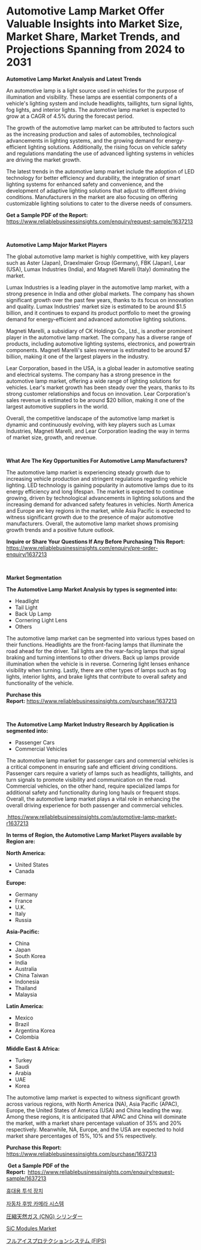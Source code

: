<p><h1>Automotive Lamp Market Offer Valuable Insights into Market Size, Market Share, Market Trends, and Projections Spanning from 2024 to 2031</h1></p><p><strong>Automotive Lamp Market Analysis and Latest Trends</strong></p>
<p><p>An automotive lamp is a light source used in vehicles for the purpose of illumination and visibility. These lamps are essential components of a vehicle's lighting system and include headlights, taillights, turn signal lights, fog lights, and interior lights. The automotive lamp market is expected to grow at a CAGR of 4.5% during the forecast period.</p><p>The growth of the automotive lamp market can be attributed to factors such as the increasing production and sales of automobiles, technological advancements in lighting systems, and the growing demand for energy-efficient lighting solutions. Additionally, the rising focus on vehicle safety and regulations mandating the use of advanced lighting systems in vehicles are driving the market growth.</p><p>The latest trends in the automotive lamp market include the adoption of LED technology for better efficiency and durability, the integration of smart lighting systems for enhanced safety and convenience, and the development of adaptive lighting solutions that adjust to different driving conditions. Manufacturers in the market are also focusing on offering customizable lighting solutions to cater to the diverse needs of consumers.</p></p>
<p><strong>Get a Sample PDF of the Report:&nbsp;</strong> <a href="https://www.reliablebusinessinsights.com/enquiry/request-sample/1637213">https://www.reliablebusinessinsights.com/enquiry/request-sample/1637213</a></p>
<p>&nbsp;</p>
<p><strong>Automotive Lamp Major Market Players</strong></p>
<p><p>The global automotive lamp market is highly competitive, with key players such as Aster (Japan), Draexlmaier Group (Germany), FBK (Japan), Lear (USA), Lumax Industries (India), and Magneti Marelli (Italy) dominating the market.</p><p>Lumax Industries is a leading player in the automotive lamp market, with a strong presence in India and other global markets. The company has shown significant growth over the past few years, thanks to its focus on innovation and quality. Lumax Industries' market size is estimated to be around $1.5 billion, and it continues to expand its product portfolio to meet the growing demand for energy-efficient and advanced automotive lighting solutions.</p><p>Magneti Marelli, a subsidiary of CK Holdings Co., Ltd., is another prominent player in the automotive lamp market. The company has a diverse range of products, including automotive lighting systems, electronics, and powertrain components. Magneti Marelli's sales revenue is estimated to be around $7 billion, making it one of the largest players in the industry.</p><p>Lear Corporation, based in the USA, is a global leader in automotive seating and electrical systems. The company has a strong presence in the automotive lamp market, offering a wide range of lighting solutions for vehicles. Lear's market growth has been steady over the years, thanks to its strong customer relationships and focus on innovation. Lear Corporation's sales revenue is estimated to be around $20 billion, making it one of the largest automotive suppliers in the world.</p><p>Overall, the competitive landscape of the automotive lamp market is dynamic and continuously evolving, with key players such as Lumax Industries, Magneti Marelli, and Lear Corporation leading the way in terms of market size, growth, and revenue.</p></p>
<p>&nbsp;</p>
<p><strong>What Are The Key Opportunities For Automotive Lamp Manufacturers?</strong></p>
<p><p>The automotive lamp market is experiencing steady growth due to increasing vehicle production and stringent regulations regarding vehicle lighting. LED technology is gaining popularity in automotive lamps due to its energy efficiency and long lifespan. The market is expected to continue growing, driven by technological advancements in lighting solutions and the increasing demand for advanced safety features in vehicles. North America and Europe are key regions in the market, while Asia Pacific is expected to witness significant growth due to the presence of major automotive manufacturers. Overall, the automotive lamp market shows promising growth trends and a positive future outlook.</p></p>
<p><strong>Inquire or Share Your Questions If Any Before Purchasing This Report:</strong> <a href="https://www.reliablebusinessinsights.com/enquiry/pre-order-enquiry/1637213">https://www.reliablebusinessinsights.com/enquiry/pre-order-enquiry/1637213</a></p>
<p>&nbsp;</p>
<p><strong>Market Segmentation</strong></p>
<p><strong>The Automotive Lamp Market Analysis by types is segmented into:</strong></p>
<p><ul><li>Headlight</li><li>Tail Light</li><li>Back Up Lamp</li><li>Cornering Light Lens</li><li>Others</li></ul></p>
<p><p>The automotive lamp market can be segmented into various types based on their functions. Headlights are the front-facing lamps that illuminate the road ahead for the driver. Tail lights are the rear-facing lamps that signal braking and turning intentions to other drivers. Back up lamps provide illumination when the vehicle is in reverse. Cornering light lenses enhance visibility when turning. Lastly, there are other types of lamps such as fog lights, interior lights, and brake lights that contribute to overall safety and functionality of the vehicle.</p></p>
<p><strong>Purchase this Report:&nbsp;</strong><a href="https://www.reliablebusinessinsights.com/purchase/1637213">https://www.reliablebusinessinsights.com/purchase/1637213</a></p>
<p>&nbsp;</p>
<p><strong>The Automotive Lamp Market Industry Research by Application is segmented into:</strong></p>
<p><ul><li>Passenger Cars</li><li>Commercial Vehicles</li></ul></p>
<p><p>The automotive lamp market for passenger cars and commercial vehicles is a critical component in ensuring safe and efficient driving conditions. Passenger cars require a variety of lamps such as headlights, taillights, and turn signals to promote visibility and communication on the road. Commercial vehicles, on the other hand, require specialized lamps for additional safety and functionality during long hauls or frequent stops. Overall, the automotive lamp market plays a vital role in enhancing the overall driving experience for both passenger and commercial vehicles.</p></p>
<p><a href="https://www.reliablebusinessinsights.com/automotive-lamp-market-r1637213">&nbsp;https://www.reliablebusinessinsights.com/automotive-lamp-market-r1637213</a></p>
<p><strong>In terms of Region, the Automotive Lamp Market Players available by Region are:</strong></p>
<p>
    <p> <strong> North America: </strong>
        <ul>
            <li>United States</li>
            <li>Canada</li>
        </ul>
        </p> 
    <p> <strong> Europe: </strong>
        <ul>
            <li>Germany</li>
            <li>France</li>
            <li>U.K.</li>
            <li>Italy</li>
            <li>Russia</li>
        </ul>
        </p> 
    <p> <strong> Asia-Pacific: </strong>
        <ul>
            <li>China</li>
            <li>Japan</li>
            <li>South Korea</li>
            <li>India</li>
            <li>Australia</li>
            <li>China Taiwan</li>
            <li>Indonesia</li>
            <li>Thailand</li>
            <li>Malaysia</li>
        </ul>
        </p> 
    <p> <strong> Latin America: </strong>
        <ul>
            <li>Mexico</li>
            <li>Brazil</li>
            <li>Argentina Korea</li>
            <li>Colombia</li>
        </ul>
        </p> 
    <p> <strong> Middle East & Africa: </strong>
        <ul>
            <li>Turkey</li>
            <li>Saudi</li>
            <li>Arabia</li>
            <li>UAE</li>
            <li>Korea</li>
        </ul>
    </p>
    </p>
<p><p>The automotive lamp market is expected to witness significant growth across various regions, with North America (NA), Asia Pacific (APAC), Europe, the United States of America (USA) and China leading the way. Among these regions, it is anticipated that APAC and China will dominate the market, with a market share percentage valuation of 35% and 20% respectively. Meanwhile, NA, Europe, and the USA are expected to hold market share percentages of 15%, 10% and 5% respectively.</p></p>
<p><strong>Purchase this Report: </strong><a href="https://www.reliablebusinessinsights.com/purchase/1637213">https://www.reliablebusinessinsights.com/purchase/1637213</a></p>
<p>&nbsp;<strong>Get a Sample PDF of the Report:&nbsp;&nbsp;</strong><a href="https://www.reliablebusinessinsights.com/enquiry/request-sample/1637213">https://www.reliablebusinessinsights.com/enquiry/request-sample/1637213</a></p>
<p><strong></strong></p>
<p><p><a href="https://github.com/JeromeRtyau89966/Market-Research-Report-List-2/blob/main/7052352112681.md">휴대용 투석 장치</a></p><p><a href="https://github.com/TimmyMann6767/Market-Research-Report-List-2/blob/main/7341100112680.md">자동차 후방 카메라 시스템</a></p><p><a href="https://github.com/ycmtqqhvk3273/Market-Research-Report-List-2/blob/main/1833914120631.md">圧縮天然ガス (CNG) シリンダー</a></p><p><a href="https://github.com/ChiragRP21/Market-Research-Report-List-5/blob/main/sic-modules-market.md">SiC Modules Market</a></p><p><a href="https://github.com/FredaJerde/Market-Research-Report-List-1/blob/main/9545169120630.md">フルアイスプロテクションシステム (FIPS)</a></p></p>